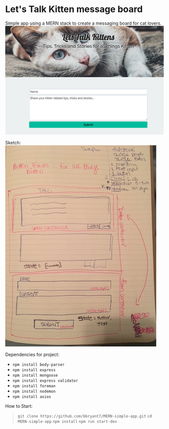 # Let's Talk Kitten message board

Simple app using a MERN stack to create a messaging board for cat lovers.
![alt text](resources/final.png "final UI")

Sketch:
![alt text](resources/wireframe.png "wireframe")

Dependencies for project:
* `npm install body-parser`
* `npm install express`
* `npm install mongoose`
* `npm install express validator`
* `npm install foreman`
* `npm install nodemon`
* `npm install axios`

How to Start:

> `git clone https://github.com/bbryant7/MERN-simple-app.git`
> `cd MERN-simple-app`
> `npm install`
> `npm run start-dev`
